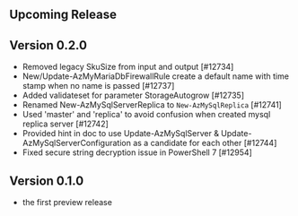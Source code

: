<!--
    Please leave this section at the top of the change log.

    Changes for the upcoming release should go under the section titled "Upcoming Release", and should adhere to the following format:

    ## Upcoming Release
    * Overview of change #1
        - Additional information about change #1
    * Overview of change #2
        - Additional information about change #2
        - Additional information about change #2
    * Overview of change #3
    * Overview of change #4
        - Additional information about change #4

    ## YYYY.MM.DD - Version X.Y.Z (Previous Release)
    * Overview of change #1
        - Additional information about change #1
-->
## Upcoming Release

## Version 0.2.0
* Removed legacy SkuSize from input and output [#12734]
* New/Update-AzMyMariaDbFirewallRule create a default name with time stamp when no name is passed [#12737]
* Added validateset for parameter StorageAutogrow [#12735]
* Renamed New-AzMySqlServerReplica to `New-AzMySqlReplica` [#12741]
* Used 'master' and 'replica' to avoid confusion when created mysql replica server [#12742]
* Provided hint in doc to use Update-AzMySqlServer & Update-AzMySqlServerConfiguration as a candidate for each other [#12744]
* Fixed secure string decryption issue in PowerShell 7 [#12954]

## Version 0.1.0
* the first preview release

